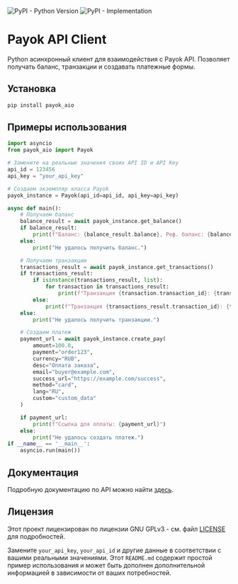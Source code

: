 ![PyPI - Python Version](https://img.shields.io/pypi/pyversions/payok-aio)
![PyPI - Implementation](https://img.shields.io/pypi/implementation/payok_aio)

# Payok API Client

Python асинхронный клиент для взаимодействия с Payok API. Позволяет получать баланс, транзакции и создавать платежные формы.

## Установка

```bash
pip install payok_aio
```

## Примеры использования

```python
import asyncio
from payok_aio import Payok

# Замените на реальные значения своих API ID и API Key
api_id = 123456
api_key = "your_api_key"

# Создаем экземпляр класса Payok
payok_instance = Payok(api_id=api_id, api_key=api_key)

async def main():
    # Получаем баланс
    balance_result = await payok_instance.get_balance()
    if balance_result:
        print(f"Баланс: {balance_result.balance}, Реф. баланс: {balance_result.ref_balance}")
    else:
        print("Не удалось получить баланс.")

    # Получаем транзакции
    transactions_result = await payok_instance.get_transactions()
    if transactions_result:
        if isinstance(transactions_result, list):
            for transaction in transactions_result:
                print(f"Транзакция {transaction.transaction_id}: {transaction.amount} {transaction.currency}")
        else:
            print(f"Транзакция {transactions_result.transaction_id}: {transactions_result.amount} {transactions_result.currency}")
    else:
        print("Не удалось получить транзакции.")

    # Создаем платеж
    payment_url = await payok_instance.create_pay(
        amount=100.0,
        payment="order123",
        currency="RUB",
        desc="Оплата заказа",
        email="buyer@example.com",
        success_url="https://example.com/success",
        method="card",
        lang="RU",
        custom="custom_data"
    )

    if payment_url:
        print(f"Ссылка для оплаты: {payment_url}")
    else:
        print("Не удалось создать платеж.")
if __name__ == '__main__':
    asyncio.run(main())
```

## Документация

Подробную документацию по API можно найти [здесь](https://payok.io/cabinet/documentation/doc_main.php).

## Лицензия

Этот проект лицензирован по лицензии GNU GPLv3  - см. файл [LICENSE](https://github.com/BazZziliuS/payok_aio/blob/main/LICENSE) для подробностей.

Замените `your_api_key`, `your_api_id` и другие данные в соответствии с вашими реальными значениями. Этот `README.md` содержит простой пример использования и может быть дополнен дополнительной информацией в зависимости от ваших потребностей.